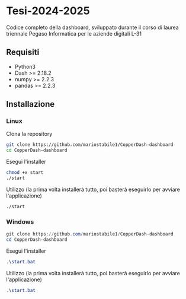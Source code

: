 # Tesi-2024-2025
Codice completo della dashboard, sviluppato durante il corso di laurea triennale Pegaso Informatica per le aziende digitali L-31

## Requisiti
- Python3
- Dash >= 2.18.2
- numpy >= 2.2.3
- pandas >= 2.2.3

## Installazione

### Linux

Clona la repository
``` bash
git clone https://github.com/mariostabile1/CopperDash-dashboard
cd CopperDash-dashboard
```
Esegui l'installer
```bash
chmod +x start
./start
```

Utilizzo (la prima volta installerà tutto, poi basterà eseguirlo per avviare l'applicazione)

```bash
./start
```
### Windows

``` powershell
git clone https://github.com/mariostabile1/CopperDash-dashboard
cd CopperDash-dashboard
```
Esegui l'installer

``` powershell
.\start.bat
```

Utilizzo (la prima volta installerà tutto, poi basterà eseguirlo per avviare l'applicazione)

``` powershell
.\start.bat
```

